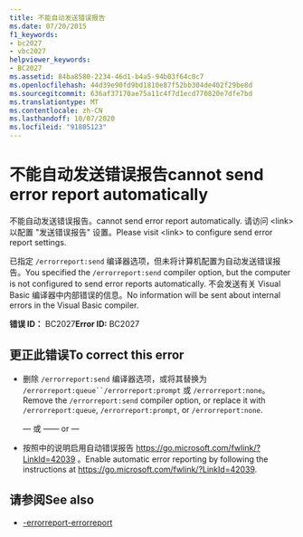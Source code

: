 ```yaml
---
title: 不能自动发送错误报告
ms.date: 07/20/2015
f1_keywords:
- bc2027
- vbc2027
helpviewer_keywords:
- BC2027
ms.assetid: 84ba8580-2234-46d1-b4a5-94b03f64c0c7
ms.openlocfilehash: 44d39e90fd9bd1810e87f52bb304de402f29be8d
ms.sourcegitcommit: 636af37170ae75a11c4f7d1ecd770820e7dfe7bd
ms.translationtype: MT
ms.contentlocale: zh-CN
ms.lasthandoff: 10/07/2020
ms.locfileid: "91805123"
---
```

# <a name="cannot-send-error-report-automatically"></a><span data-ttu-id="76c54-102">不能自动发送错误报告</span><span class="sxs-lookup"><span data-stu-id="76c54-102">cannot send error report automatically</span></span>

<span data-ttu-id="76c54-103">不能自动发送错误报告。</span><span class="sxs-lookup"><span data-stu-id="76c54-103">cannot send error report automatically.</span></span> <span data-ttu-id="76c54-104">请访问 \<link> 以配置 "发送错误报告" 设置。</span><span class="sxs-lookup"><span data-stu-id="76c54-104">Please visit \<link> to configure send error report settings.</span></span>

<span data-ttu-id="76c54-105">已指定 `/errorreport:send` 编译器选项，但未将计算机配置为自动发送错误报告。</span><span class="sxs-lookup"><span data-stu-id="76c54-105">You specified the `/errorreport:send` compiler option, but the computer is not configured to send error reports automatically.</span></span> <span data-ttu-id="76c54-106">不会发送有关 Visual Basic 编译器中内部错误的信息。</span><span class="sxs-lookup"><span data-stu-id="76c54-106">No information will be sent about internal errors in the Visual Basic compiler.</span></span>

<span data-ttu-id="76c54-107">**错误 ID：** BC2027</span><span class="sxs-lookup"><span data-stu-id="76c54-107">**Error ID:** BC2027</span></span>

## <a name="to-correct-this-error"></a><span data-ttu-id="76c54-108">更正此错误</span><span class="sxs-lookup"><span data-stu-id="76c54-108">To correct this error</span></span>

- <span data-ttu-id="76c54-109">删除 `/errorreport:send` 编译器选项，或将其替换为 `/errorreport:queue``/errorreport:prompt` 或 `/errorreport:none`。</span><span class="sxs-lookup"><span data-stu-id="76c54-109">Remove the `/errorreport:send` compiler option, or replace it with `/errorreport:queue`, `/errorreport:prompt`, or `/errorreport:none`.</span></span>

     <span data-ttu-id="76c54-110">— 或 —</span><span class="sxs-lookup"><span data-stu-id="76c54-110">— or —</span></span>

- <span data-ttu-id="76c54-111">按照中的说明启用自动错误报告 <https://go.microsoft.com/fwlink/?LinkId=42039> 。</span><span class="sxs-lookup"><span data-stu-id="76c54-111">Enable automatic error reporting by following the instructions at <https://go.microsoft.com/fwlink/?LinkId=42039>.</span></span>

## <a name="see-also"></a><span data-ttu-id="76c54-112">请参阅</span><span class="sxs-lookup"><span data-stu-id="76c54-112">See also</span></span>

- [<span data-ttu-id="76c54-113">-errorreport</span><span class="sxs-lookup"><span data-stu-id="76c54-113">-errorreport</span></span>](../reference/command-line-compiler/errorreport.md)
